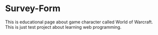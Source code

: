 # Survey-Form
This is educational page about game character called World of Warcraft. This is just test project about learning web programming.
